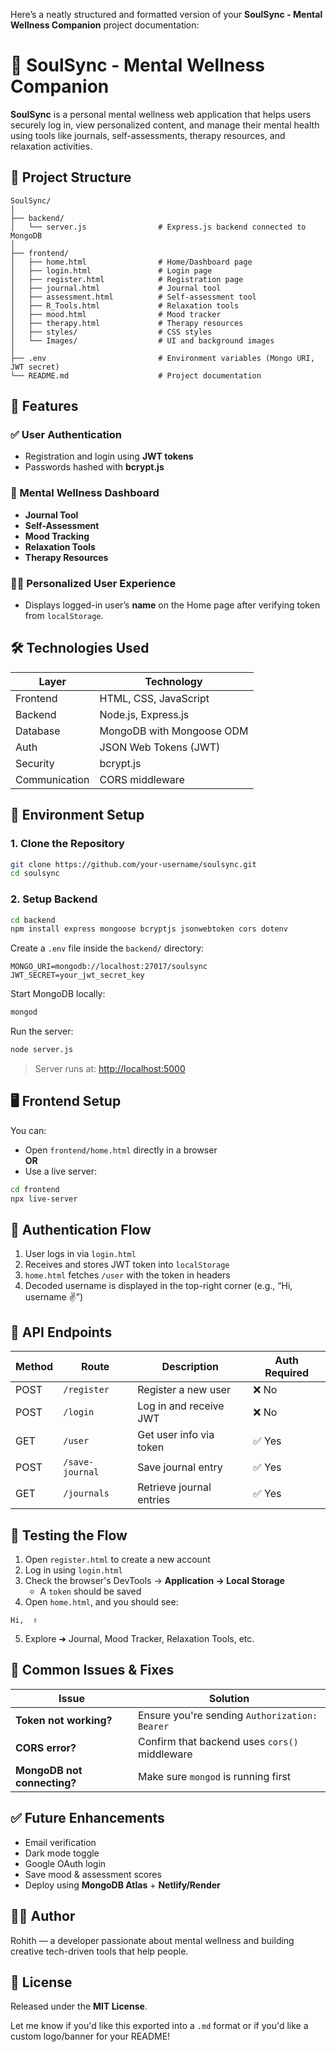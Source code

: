 Here’s a neatly structured and formatted version of your **SoulSync - Mental Wellness Companion** project documentation:

# 📘 SoulSync - Mental Wellness Companion

**SoulSync** is a personal mental wellness web application that helps users securely log in, view personalized content, and manage their mental health using tools like journals, self-assessments, therapy resources, and relaxation activities.

## 📁 Project Structure

```
SoulSync/
│
├── backend/
│   └── server.js                # Express.js backend connected to MongoDB
│
├── frontend/
│   ├── home.html                # Home/Dashboard page
│   ├── login.html               # Login page
│   ├── register.html            # Registration page
│   ├── journal.html             # Journal tool
│   ├── assessment.html          # Self-assessment tool
│   ├── R_Tools.html             # Relaxation tools
│   ├── mood.html                # Mood tracker
│   ├── therapy.html             # Therapy resources
│   ├── styles/                  # CSS styles
│   └── Images/                  # UI and background images
│
├── .env                         # Environment variables (Mongo URI, JWT secret)
└── README.md                    # Project documentation
```

## 🚀 Features

### ✅ User Authentication
- Registration and login using **JWT tokens**
- Passwords hashed with **bcrypt.js**

### 🧠 Mental Wellness Dashboard
- **Journal Tool**
- **Self-Assessment**
- **Mood Tracking**
- **Relaxation Tools**
- **Therapy Resources**

### 🙋‍♂️ Personalized User Experience
- Displays logged-in user’s **name** on the Home page after verifying token from `localStorage`.

## 🛠️ Technologies Used

| Layer        | Technology                 |
|--------------|-----------------------------|
| Frontend     | HTML, CSS, JavaScript       |
| Backend      | Node.js, Express.js         |
| Database     | MongoDB with Mongoose ODM   |
| Auth         | JSON Web Tokens (JWT)       |
| Security     | bcrypt.js                   |
| Communication| CORS middleware             |

## 🔐 Environment Setup

### 1. Clone the Repository

```bash
git clone https://github.com/your-username/soulsync.git
cd soulsync
```

### 2. Setup Backend

```bash
cd backend
npm install express mongoose bcryptjs jsonwebtoken cors dotenv
```

Create a `.env` file inside the `backend/` directory:

```env
MONGO_URI=mongodb://localhost:27017/soulsync
JWT_SECRET=your_jwt_secret_key
```

Start MongoDB locally:

```bash
mongod
```

Run the server:

```bash
node server.js
```

> Server runs at: [http://localhost:5000](http://localhost:5000)

## 🖥️ Frontend Setup

You can:

- Open `frontend/home.html` directly in a browser  
**OR**
- Use a live server:

```bash
cd frontend
npx live-server
```

## 🔐 Authentication Flow

1. User logs in via `login.html`
2. Receives and stores JWT token into `localStorage`
3. `home.html` fetches `/user` with the token in headers
4. Decoded username is displayed in the top-right corner (e.g., “Hi, username ✌”)

## 📡 API Endpoints

| Method | Route             | Description                  | Auth Required |
|--------|-------------------|------------------------------|----------------|
| POST   | `/register`       | Register a new user          | ❌ No          |
| POST   | `/login`          | Log in and receive JWT       | ❌ No          |
| GET    | `/user`           | Get user info via token      | ✅ Yes         |
| POST   | `/save-journal`   | Save journal entry           | ✅ Yes         |
| GET    | `/journals`       | Retrieve journal entries     | ✅ Yes         |

## 🧪 Testing the Flow

1. Open `register.html` to create a new account  
2. Log in using `login.html`  
3. Check the browser's DevTools → **Application → Local Storage**  
   - A `token` should be saved  
4. Open `home.html`, and you should see:
```
Hi,  ✌
```
5. Explore ➜ Journal, Mood Tracker, Relaxation Tools, etc.

## 🚨 Common Issues & Fixes

| Issue              | Solution                                                   |
|--------------------|-------------------------------------------------------------|
| **Token not working?**  | Ensure you're sending `Authorization: Bearer ` |
| **CORS error?**         | Confirm that backend uses `cors()` middleware         |
| **MongoDB not connecting?** | Make sure `mongod` is running first               |

## ✅ Future Enhancements

- Email verification
- Dark mode toggle
- Google OAuth login
- Save mood & assessment scores
- Deploy using **MongoDB Atlas** + **Netlify/Render**

## 👨‍💻 Author

Rohith — a developer passionate about mental wellness and building creative tech-driven tools that help people.

## 📃 License

Released under the **MIT License**.

Let me know if you'd like this exported into a `.md` format or if you'd like a custom logo/banner for your README!
